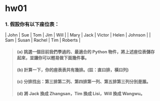 # hw01
### 1. 假設你有以下座位表：
    
| John | Sue | Tom | Jim | Will |
| Mary | Jack | Victor | Helen | Johnson |
| Sam | Susan | Rachel | Tim | Roberts |

>#### (a) 挑選一個目前我們學過的、最適合的 Python 物件，將上述座位表儲存起來，並讓你可以輕易做下面幾件事。
>#### (b) 計算一下，你的座表表共有幾排。(註：直曰排，橫曰列)
>#### (c) 分排找出：第三排第二列、第四排第一列、第五排第三列分別是誰。
>#### (d) 將 Jack 換成 Zhangsan，Tim 換成 Lisi，Will 換成 Wangwu。
